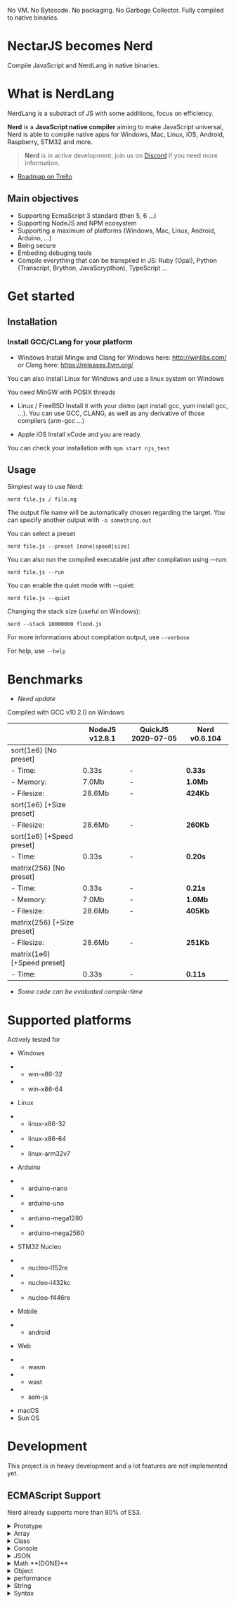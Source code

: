 <p>
No VM. No Bytecode. No packaging. No Garbage Collector. Fully compiled to native binaries.
</p>

# NectarJS becomes Nerd

Compile JavaScript and NerdLang in native binaries.

# What is NerdLang

NerdLang is a substract of JS with some additions, focus on efficiency.

**Nerd** is a **JavaScript native compiler** aiming to make JavaScript universal, Nerd is able to compile native apps for Windows, Mac, Linux, iOS, Android, Raspberry, STM32 and more.

> **Nerd** is in active development, join us on [Discord](https://discord.gg/cpe2UuN) if you need more information.

- [Roadmap on Trello](https://trello.com/invite/b/6F4rvEj2/ATTI8842296bacc92724fa8b4114fe1dc80aA9FA431B/nerd)

## Main objectives
* Supporting EcmaScript 3 standard (then 5, 6 ...)
* Supporting NodeJS and NPM ecosystem
* Supporting a maximum of platforms (Windows, Mac, Linux, Android, Arduino, ...)
* Being secure
* Embeding debuging tools
* Compile everything that can be transpiled in JS: Ruby (Opal), Python (Transcript, Brython, JavaScrypthon), TypeScript ...

# Get started

## Installation

### Install GCC/CLang for your platform

- Windows
Install Mingw and Clang for Windows here: http://winlibs.com/ or Clang here: https://releases.llvm.org/

You can also install Linux for Windows and use a linux system on Windows

You need MinGW with POSIX threads

- Linux / FreeBSD
Install it with your distro (apt install gcc, yum install gcc, ...).
You can use GCC, CLANG, as well as any derivative of those compilers (arm-gcc ...)

- Apple iOS
Install xCode and you are ready.


You can check your installation with `npm start njs_test`

## Usage

Simplest way to use Nerd:
```
nerd file.js / file.ng
```

The output file name will be automatically chosen regarding the target. You can specify another output with `-o something.out`

You can select a preset
```
nerd file.js --preset [none|speed|size]
```

You can also run the compiled executable just after compilation using --run:
```
nerd file.js --run
```

You can enable the quiet mode with --quiet:
```
nerd file.js --quiet
```

Changing the stack size (useful on Windows):
```
nerd --stack 10000000 flood.js
```

For more informations about compilation output, use `--verbose`

For help, use `--help`

# Benchmarks

* _Need update_

Compiled with GCC v10.2.0 on Windows

|           | NodeJS v12.8.1 | QuickJS 2020-07-05 | Nerd v0.6.104 |
|-----------|----------------|--------------------|-------------------|
| sort(1e6) [No preset]                                               |
| - Time:   |      0.33s     |         -          |     **0.33s**     |
| - Memory: |      7.0Mb     |         -          |     **1.0Mb**     |
|- Filesize:|     28.6Mb     |         -          |     **424Kb**     |
| sort(1e6) [+Size preset]                                            |
|- Filesize:|     28.6Mb     |         -          |     **260Kb**     |
| sort(1e6) [+Speed preset]                                           |
| - Time:   |      0.33s     |         -          |     **0.20s**     |
| matrix(256) [No preset]                                             |
| - Time:   |      0.33s     |         -          |     **0.21s**     |
| - Memory: |      7.0Mb     |         -          |     **1.0Mb**     |
|- Filesize:|     28.6Mb     |         -          |     **405Kb**     |
| matrix(256) [+Size preset]                                          |
|- Filesize:|     28.6Mb     |         -          |     **251Kb**     |
| matrix(1e6) [+Speed preset]                                         |
| - Time:   |      0.33s     |         -          |     **0.11s**     |

* _Some code can be evaluated compile-time_

# Supported platforms

Actively tested for

- Windows
* - win-x86-32
* - win-x86-64
- Linux
* - linux-x86-32
* - linux-x86-64
* - linux-arm32v7
- Arduino
* - arduino-nano
* - arduino-uno
* - arduino-mega1280
* - arduino-mega2560
- STM32 Nucleo
* - nucleo-l152re
* - nucleo-l432kc
* - nucleo-f446re
- Mobile
* - android
- Web
* - wasm
* - wast
* - asm-js
- macOS
- Sun OS

# Development

This project is in heavy development and a lot features are not implemented yet.

## ECMAScript Support

Nerd already supports more than 80% of ES3.

<details>
<summary>Prototype</summary>
<br>
 
* .call()
* .bind()

</details>

<details>
<summary>Array</summary>
<br>
 
* .length
* .push(value)

</details>

<details>
<summary>Class</summary>
<br>
 
* constructor
* methods
* static methods

</details>

<details>
<summary>Console</summary>
<br>
 
* .log(variadic)

</details>

<details>
<summary>JSON</summary>
<br>
 
* .parse(str) 
* .stringify(obj)

</details>

<details>
<summary>Math **(DONE)**</summary>
<br>
 
* [All static methods and constants]

</details>

<details>
<summary>Object</summary>
<br>
 
* .keys

</details>

<details>
<summary>performance</summary>
<br>
 
* timeOrigin
* .now()

</details>

<details>
<summary>String</summary>
<br>

* .length
* .toString()
* .indexOf(needle)
* .lastIndexOf(needle)
* .search(needle)
* .slice(start, end)
* .substring(start, end)
* .substr(start, end)
* .replace(needle, str)

</details>

<details>
<summary>Syntax</summary>
<br>
 
* for
* while / do while
* if / else if / else
* try / catch / finally
* function / lambda
* class
* new
* typeof
* instanceof
* undefined
* null
* Infinite
* NaN / isNaN
* true / false

</details>